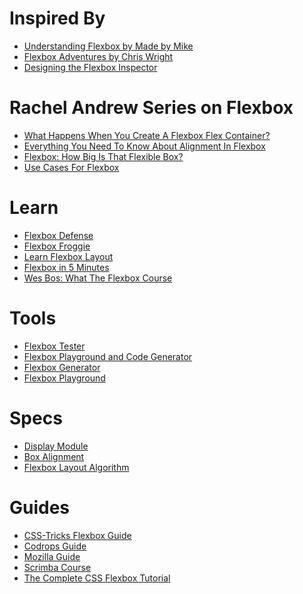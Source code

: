 # Inspired By
- [Understanding Flexbox by Made by Mike](https://www.madebymike.com.au/writing/understanding-flexbox/)
- [Flexbox Adventures by Chris Wright](https://chriswrightdesign.com/experiments/flexbox-adventures/)
- [Designing the Flexbox Inspector](https://hacks.mozilla.org/2019/01/designing-the-flexbox-inspector/)


# Rachel Andrew Series on Flexbox
- [What Happens When You Create A Flexbox Flex Container?](https://www.smashingmagazine.com/2018/08/flexbox-display-flex-container/)
- [Everything You Need To Know About Alignment In Flexbox](https://www.smashingmagazine.com/2018/08/flexbox-alignment/)
- [Flexbox: How Big Is That Flexible Box?](https://www.smashingmagazine.com/2018/09/flexbox-sizing-flexible-box/)
- [Use Cases For Flexbox](https://www.smashingmagazine.com/2018/10/flexbox-use-cases/)


# Learn
- [Flexbox Defense](http://www.flexboxdefense.com/)
- [Flexbox Froggie](https://flexboxfroggy.com/)
- [Learn Flexbox Layout](http://learnlayout.com/flexbox.html)
- [Flexbox in 5 Minutes](https://cvan.io/flexboxin5/)
- [Wes Bos: What The Flexbox Course](https://www.flexbox.io)


# Tools
- [Flexbox Tester](https://www.madebymike.com.au/demos/flexbox-tester/)
- [Flexbox Playground and Code Generator](http://the-echoplex.net/flexyboxes/)
- [Flexbox Generator](https://loading.io/flexbox/)
- [Flexbox Playground](https://demos.scotch.io/visual-guide-to-css3-flexbox-flexbox-playground/demos/)



# Specs
- [Display Module](https://www.w3.org/TR/css-display-3/#intro)
- [Box Alignment](https://www.w3.org/TR/css-align-3/)
- [Flexbox Layout Algorithm](https://drafts.csswg.org/css-flexbox/#layout-algorithm)


# Guides
- [CSS-Tricks Flexbox Guide](https://css-tricks.com/snippets/css/a-guide-to-flexbox/)
- [Codrops Guide](https://tympanus.net/codrops/css_reference/flexbox/)
- [Mozilla Guide](https://developer.mozilla.org/en-US/docs/Learn/CSS/CSS_layout/Flexbox)
- [Scrimba Course](https://scrimba.com/g/gflexbox)
- [The Complete CSS Flexbox Tutorial](https://medium.com/@js_tut/the-complete-css-flex-box-tutorial-d17971950bdc)




<!-- # Flex container

- the **display** property has outer and inner display context
- **display: inline flex** or **display: block flex** is how the browser interprets the property


- **flex-flow: row nowrap** doubles for **flex-direction** and **flex-wrap**

- **justify-** concerns the main axis, X is the default
- **align-** concerns the cross axis, Y is the default
- you need spare space to use the two above properties for them to have an effect
- **main-start** and **main-end** are the values that determine flex begin and end


- **align-content** can be used when **flex: flex-wrap** is applied to wrap items to create **flex-lines**
- **place-content: space-between stretch** sets align and justify
- the **align-/justify-content** works on the flex lines as a group
- each flex line acts as its own separate flex group

- **align-items** is set to stretch by default, which is why columns stretch to meet the tallest items height automatically -->
